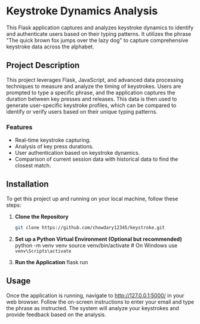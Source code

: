 # Keystroke Dynamics Analysis

This Flask application captures and analyzes keystroke dynamics to identify and authenticate users based on their typing patterns. It utilizes the phrase "The quick brown fox jumps over the lazy dog" to capture comprehensive keystroke data across the alphabet.

## Project Description

This project leverages Flask, JavaScript, and advanced data processing techniques to measure and analyze the timing of keystrokes. Users are prompted to type a specific phrase, and the application captures the duration between key presses and releases. This data is then used to generate user-specific keystroke profiles, which can be compared to identify or verify users based on their unique typing patterns.

### Features

- Real-time keystroke capturing.
- Analysis of key press durations.
- User authentication based on keystroke dynamics.
- Comparison of current session data with historical data to find the closest match.

## Installation

To get this project up and running on your local machine, follow these steps:

1. **Clone the Repository**
   ```bash
   git clone https://github.com/chowdary12345/keystroke.git

2. **Set up a Python Virtual Environment (Optional but recommended)**
python -m venv venv
source venv/bin/activate  # On Windows use `venv\Scripts\activate`

4. **Run the Application**
flask run

## Usage
Once the application is running, navigate to http://127.0.0.1:5000/ in your web browser. Follow the on-screen instructions to enter your email and type the phrase as instructed. The system will analyze your keystrokes and provide feedback based on the analysis.

